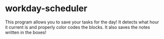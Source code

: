 # workday-scheduler
 
This program allows you to save your tasks for the day!
It detects what hour it current is and properly color codes the blocks. 
It also saves the notes written in the boxes!
